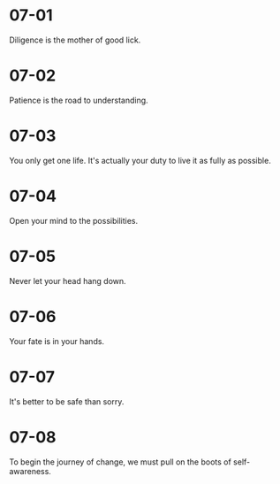 # 07-01

Diligence is the mother of good lick.

# 07-02

Patience is the road to understanding.

# 07-03

You only get one life. It's actually your duty to live it as fully as possible.

# 07-04

Open your mind to the possibilities.

# 07-05

Never let your head hang down.

# 07-06

Your fate is in your hands.

# 07-07

It's better to be safe than sorry.

# 07-08

To begin the journey of change, we must pull on the boots of self-awareness.
